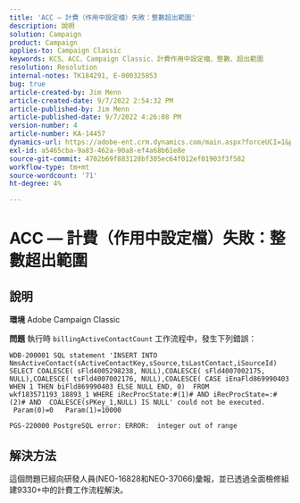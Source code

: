 ```yaml
---
title: 'ACC — 計費（作用中設定檔）失敗：整數超出範圍'
description: 說明
solution: Campaign
product: Campaign
applies-to: Campaign Classic
keywords: KCS、ACC、Campaign Classic、計費作用中設定檔、整數、超出範圍
resolution: Resolution
internal-notes: TK184291, E-000325853
bug: true
article-created-by: Jim Menn
article-created-date: 9/7/2022 2:54:32 PM
article-published-by: Jim Menn
article-published-date: 9/7/2022 4:26:08 PM
version-number: 4
article-number: KA-14457
dynamics-url: https://adobe-ent.crm.dynamics.com/main.aspx?forceUCI=1&pagetype=entityrecord&etn=knowledgearticle&id=4147fbf5-bc2e-ed11-9db1-0022480866ad
exl-id: a5465cba-9a83-462a-90a8-ef4a68b61e8e
source-git-commit: 4702b69f883128bf305ec64f012ef01903f3f582
workflow-type: tm+mt
source-wordcount: '71'
ht-degree: 4%

---
```


# ACC — 計費（作用中設定檔）失敗：整數超出範圍

## 說明


<b>環境</b>
Adobe Campaign Classic

<b>問題</b>
執行時 `billingActiveContactCount` 工作流程中，發生下列錯誤：


```
WDB-200001 SQL statement 'INSERT INTO NmsActiveContact(sActiveContactKey,sSource,tsLastContact,iSourceId) SELECT COALESCE( sFld4005298238, NULL),COALESCE( sFld4007002175, NULL),COALESCE( tsFld4007002176, NULL),COALESCE( CASE iEnaFld869990403 WHEN 1 THEN biFld869990403 ELSE NULL END, 0)  FROM wkf183571193_18893_1 WHERE iRecProcState:#(1)# AND iRecProcState=:#(2)# AND  COALESCE(sPKey_1,NULL) IS NULL' could not be executed.   Param(0)=0   Param(1)=10000

PGS-220000 PostgreSQL error: ERROR:  integer out of range
```



## 解決方法


這個問題已經向研發人員(NEO-16828和NEO-37066)彙報，並已透過全面檢修組建9330+中的計費工作流程解決。
